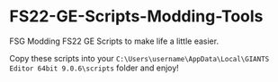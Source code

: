 # FS22-GE-Scripts-Modding-Tools
FSG Modding FS22 GE Scripts to make life a little easier.  

Copy these scripts into your `C:\Users\username\AppData\Local\GIANTS Editor 64bit 9.0.6\scripts` folder and enjoy!
